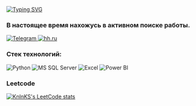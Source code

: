 <a href="https://git.io/typing-svg"><img src="https://readme-typing-svg.herokuapp.com?font=Fira+Code&pause=700&color=F785F3&background=FFFFFF00&vCenter=true&random=false&width=435&lines=Hi!+I'm+a+beginner+data+analyst." alt="Typing SVG" /></a>
<h3 align="left">В настоящее время нахожусь в активном поиске работы.</h3>
<a href="https://t.me/marinochkapolyakova" target="_blank"> <img src="https://img.shields.io/badge/Telegram-2CA5E0?style=for-the-badge&logo=telegram&logoColor=white" alt="Telegram" /> </a> <a href="https://spb.hh.ru/resume/12894afdff0be4ed4b0039ed1f4f4151364532" target="_blank"> <img src="https://img.shields.io/badge/hh.ru-B92B27?style=for-the-badge&logo=headhunter&logoColor=white" alt="hh.ru" /> </a> </p>

<h3>Стек технологий:</h3>
<p> <img src="https://img.shields.io/badge/Python-3776AB?style=for-the-badge&logo=python&logoColor=white" alt="Python" /> <img src="https://img.shields.io/badge/Microsoft_SQL_Server-CC2927?style=for-the-badge&logo=microsoft-sql-server&logoColor=white" alt="MS SQL Server" /> <img src="https://img.shields.io/badge/Microsoft_Excel-217346?style=for-the-badge&logo=microsoft-excel&logoColor=white" alt="Excel" /> <img src="https://img.shields.io/badge/Power_BI-F2C811?style=for-the-badge&logo=Power%20BI&logoColor=white" alt="Power BI" />
</p>

### Leetcode

[![KnlnKS's LeetCode stats](https://leetcode-stats-six.vercel.app/api?username=marinochkapolyakova&theme=dark)](https://github.com/KnlnKS/leetcode-stats)
